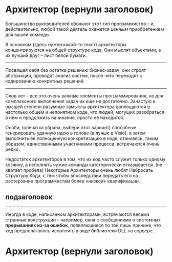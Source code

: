 # Архитектор (вернули заголовок)

Большинство руководителей обожают этот тип программистов – и,
действительно, любой такой деятель окажется _ценным_ приобретением для вашей команды.

В основном (здесь нужен какой-то текст) архитекторы концентрируются на общей структуре кода.
Они мыслят объектами, а их лучший друг – лист белой бумаги.
***
Посвящая себя без остатка решению бизнес-задач, они строят абстракции,
проводят анализ систем, после чего переходят к кодированию конкретных решений.
***
Слов нет – все это очень важные элементы программирования,
но для комплексного выполнения задач их еще не достаточно.
Зачастую в высшей степени разумные замыслы архитектора воплощаются в настолько общем и непонятном коде,
что людей, могущих разобраться в нем и продолжить начинание, просто не находится.

Особи, (опечатка убрана, выбери этот вариант) способные генерировать удачную идею в голове (а лучше в Visio),
а затем выполнить ее полноценную конкретизацию в коде, становясь, таким образом, единственными участниками процесса,
встречаются очень редко.

Недостаток архитекторов в том, что их код часто служит только одному хозяину,
а исполнять чужие команды категорически отказывается. (не хватает пробела)
Некоторые Архитекторы очень любят Набросать Структуру Кода,
с тем чтобы впоследствии передать его на растерзание программистам более «низкой» квалификации.

## подзаголовок

***

Иногда в коде, написанном архитекторами, встречаются весьма странные конструкции – например,
окна с сообщениями о системных **прерываниях из-за ошибок**, появляющиеся по той лишь причине,
что код предполагалось исполнять в виде библиотеки DLL на сервере.
# Архитектор (вернули заголовок)
